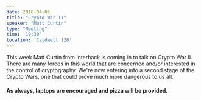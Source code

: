 ```yaml
---
date: 2018-04-05
title: "Crypto War II"
speaker: "Matt Curtin"
type: "Meeting"
time: '19:30'
location: 'Caldwell 120'
---
```


This week Matt Curtin from Interhack is coming in to talk on Crypto War II. There are many forces in this world that are concerned and/or interested in the control of cryptography. We're now entering into a second stage of the Crypto Wars, one that could prove much more dangerous to us all.

#### As always, laptops are encouraged and pizza will be provided.
